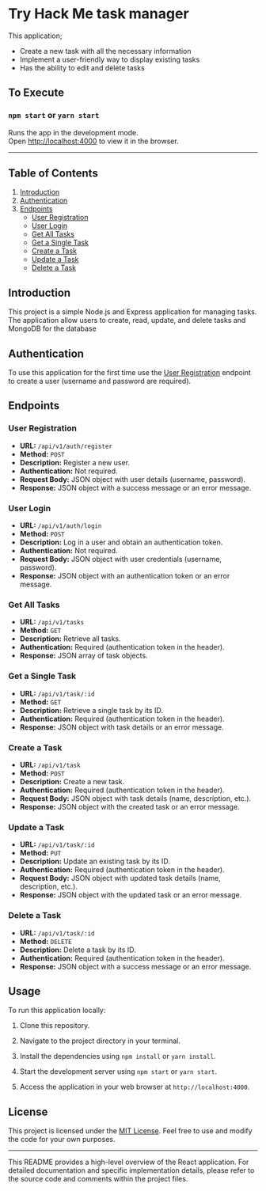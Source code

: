 # Try Hack Me task manager

This application;
 - Create a new task with all the necessary information
 - Implement a user-friendly way to display existing tasks
 - Has the ability to edit and delete tasks

## To Execute

### `npm start` or `yarn start`

Runs the app in the development mode.\
Open [http://localhost:4000](http://localhost:4000) to view it in the browser.

---

## Table of Contents

1. [Introduction](#introduction)
2. [Authentication](#authentication)
3. [Endpoints](#endpoints)
    - [User Registration](#user-registration)
    - [User Login](#user-login)
    - [Get All Tasks](#get-all-tasks)
    - [Get a Single Task](#get-a-single-task)
    - [Create a Task](#create-a-task)
    - [Update a Task](#update-a-task)
    - [Delete a Task](#delete-a-task)

## Introduction

This project is a simple Node.js and Express application for managing tasks. The 
application allow users to create, read, update, and delete tasks and MongoDB for the database

## Authentication

To use this application for the first time use the [User Registration](#user-registration) endpoint to create a user (username and password are required).

## Endpoints

### User Registration

- **URL:** `/api/v1/auth/register`
- **Method:** `POST`
- **Description:** Register a new user.
- **Authentication:** Not required.
- **Request Body:** JSON object with user details (username, password).
- **Response:** JSON object with a success message or an error message.

### User Login

- **URL:** `/api/v1/auth/login`
- **Method:** `POST`
- **Description:** Log in a user and obtain an authentication token.
- **Authentication:** Not required.
- **Request Body:** JSON object with user credentials (username, password).
- **Response:** JSON object with an authentication token or an error message.

### Get All Tasks

- **URL:** `/api/v1/tasks`
- **Method:** `GET`
- **Description:** Retrieve all tasks.
- **Authentication:** Required (authentication token in the header).
- **Response:** JSON array of task objects.

### Get a Single Task

- **URL:** `/api/v1/task/:id`
- **Method:** `GET`
- **Description:** Retrieve a single task by its ID.
- **Authentication:** Required (authentication token in the header).
- **Response:** JSON object with task details or an error message.

### Create a Task

- **URL:** `/api/v1/task`
- **Method:** `POST`
- **Description:** Create a new task.
- **Authentication:** Required (authentication token in the header).
- **Request Body:** JSON object with task details (name, description, etc.).
- **Response:** JSON object with the created task or an error message.

### Update a Task

- **URL:** `/api/v1/task/:id`
- **Method:** `PUT`
- **Description:** Update an existing task by its ID.
- **Authentication:** Required (authentication token in the header).
- **Request Body:** JSON object with updated task details (name, description, etc.).
- **Response:** JSON object with the updated task or an error message.

### Delete a Task

- **URL:** `/api/v1/task/:id`
- **Method:** `DELETE`
- **Description:** Delete a task by its ID.
- **Authentication:** Required (authentication token in the header).
- **Response:** JSON object with a success message or an error message.


## Usage

To run this application locally:

1. Clone this repository.

2. Navigate to the project directory in your terminal.

3. Install the dependencies using `npm install` or `yarn install`.

4. Start the development server using `npm start` or `yarn start`.

5. Access the application in your web browser at `http://localhost:4000`.

## License

This project is licensed under the [MIT License](LICENSE). Feel free to use and modify the code for your own purposes.

---

This README provides a high-level overview of the React application. For detailed documentation and specific implementation details, please refer to the source code and comments within the project files.